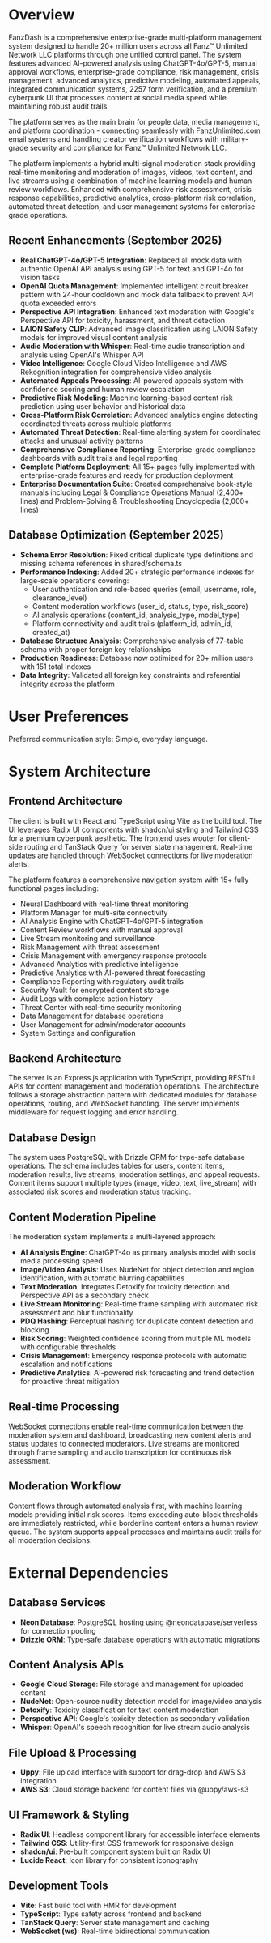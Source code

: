 # Overview

FanzDash is a comprehensive enterprise-grade multi-platform management system designed to handle 20+ million users across all Fanz™ Unlimited Network LLC platforms through one unified control panel. The system features advanced AI-powered analysis using ChatGPT-4o/GPT-5, manual approval workflows, enterprise-grade compliance, risk management, crisis management, advanced analytics, predictive modeling, automated appeals, integrated communication systems, 2257 form verification, and a premium cyberpunk UI that processes content at social media speed while maintaining robust audit trails.

The platform serves as the main brain for people data, media management, and platform coordination - connecting seamlessly with FanzUnlimited.com email systems and handling creator verification workflows with military-grade security and compliance for Fanz™ Unlimited Network LLC.

The platform implements a hybrid multi-signal moderation stack providing real-time monitoring and moderation of images, videos, text content, and live streams using a combination of machine learning models and human review workflows. Enhanced with comprehensive risk assessment, crisis response capabilities, predictive analytics, cross-platform risk correlation, automated threat detection, and user management systems for enterprise-grade operations.

## Recent Enhancements (September 2025)

- **Real ChatGPT-4o/GPT-5 Integration**: Replaced all mock data with authentic OpenAI API analysis using GPT-5 for text and GPT-4o for vision tasks
- **OpenAI Quota Management**: Implemented intelligent circuit breaker pattern with 24-hour cooldown and mock data fallback to prevent API quota exceeded errors
- **Perspective API Integration**: Enhanced text moderation with Google's Perspective API for toxicity, harassment, and threat detection
- **LAION Safety CLIP**: Advanced image classification using LAION Safety models for improved visual content analysis
- **Audio Moderation with Whisper**: Real-time audio transcription and analysis using OpenAI's Whisper API
- **Video Intelligence**: Google Cloud Video Intelligence and AWS Rekognition integration for comprehensive video analysis
- **Automated Appeals Processing**: AI-powered appeals system with confidence scoring and human review escalation
- **Predictive Risk Modeling**: Machine learning-based content risk prediction using user behavior and historical data
- **Cross-Platform Risk Correlation**: Advanced analytics engine detecting coordinated threats across multiple platforms
- **Automated Threat Detection**: Real-time alerting system for coordinated attacks and unusual activity patterns
- **Comprehensive Compliance Reporting**: Enterprise-grade compliance dashboards with audit trails and legal reporting
- **Complete Platform Deployment**: All 15+ pages fully implemented with enterprise-grade features and ready for production deployment
- **Enterprise Documentation Suite**: Created comprehensive book-style manuals including Legal & Compliance Operations Manual (2,400+ lines) and Problem-Solving & Troubleshooting Encyclopedia (2,000+ lines)

## Database Optimization (September 2025)

- **Schema Error Resolution**: Fixed critical duplicate type definitions and missing schema references in shared/schema.ts
- **Performance Indexing**: Added 20+ strategic performance indexes for large-scale operations covering:
  - User authentication and role-based queries (email, username, role, clearance_level)
  - Content moderation workflows (user_id, status, type, risk_score)
  - AI analysis operations (content_id, analysis_type, model_type)
  - Platform connectivity and audit trails (platform_id, admin_id, created_at)
- **Database Structure Analysis**: Comprehensive analysis of 77-table schema with proper foreign key relationships
- **Production Readiness**: Database now optimized for 20+ million users with 151 total indexes
- **Data Integrity**: Validated all foreign key constraints and referential integrity across the platform

# User Preferences

Preferred communication style: Simple, everyday language.

# System Architecture

## Frontend Architecture

The client is built with React and TypeScript using Vite as the build tool. The UI leverages Radix UI components with shadcn/ui styling and Tailwind CSS for a premium cyberpunk aesthetic. The frontend uses wouter for client-side routing and TanStack Query for server state management. Real-time updates are handled through WebSocket connections for live moderation alerts.

The platform features a comprehensive navigation system with 15+ fully functional pages including:

- Neural Dashboard with real-time threat monitoring
- Platform Manager for multi-site connectivity
- AI Analysis Engine with ChatGPT-4o/GPT-5 integration
- Content Review workflows with manual approval
- Live Stream monitoring and surveillance
- Risk Management with threat assessment
- Crisis Management with emergency response protocols
- Advanced Analytics with predictive intelligence
- Predictive Analytics with AI-powered threat forecasting
- Compliance Reporting with regulatory audit trails
- Security Vault for encrypted content storage
- Audit Logs with complete action history
- Threat Center with real-time security monitoring
- Data Management for database operations
- User Management for admin/moderator accounts
- System Settings and configuration

## Backend Architecture

The server is an Express.js application with TypeScript, providing RESTful APIs for content management and moderation operations. The architecture follows a storage abstraction pattern with dedicated modules for database operations, routing, and WebSocket handling. The server implements middleware for request logging and error handling.

## Database Design

The system uses PostgreSQL with Drizzle ORM for type-safe database operations. The schema includes tables for users, content items, moderation results, live streams, moderation settings, and appeal requests. Content items support multiple types (image, video, text, live_stream) with associated risk scores and moderation status tracking.

## Content Moderation Pipeline

The moderation system implements a multi-layered approach:

- **AI Analysis Engine**: ChatGPT-4o as primary analysis model with social media processing speed
- **Image/Video Analysis**: Uses NudeNet for object detection and region identification, with automatic blurring capabilities
- **Text Moderation**: Integrates Detoxify for toxicity detection and Perspective API as a secondary check
- **Live Stream Monitoring**: Real-time frame sampling with automated risk assessment and blur functionality
- **PDQ Hashing**: Perceptual hashing for duplicate content detection and blocking
- **Risk Scoring**: Weighted confidence scoring from multiple ML models with configurable thresholds
- **Crisis Management**: Emergency response protocols with automatic escalation and notifications
- **Predictive Analytics**: AI-powered risk forecasting and trend detection for proactive threat mitigation

## Real-time Processing

WebSocket connections enable real-time communication between the moderation system and dashboard, broadcasting new content alerts and status updates to connected moderators. Live streams are monitored through frame sampling and audio transcription for continuous risk assessment.

## Moderation Workflow

Content flows through automated analysis first, with machine learning models providing initial risk scores. Items exceeding auto-block thresholds are immediately restricted, while borderline content enters a human review queue. The system supports appeal processes and maintains audit trails for all moderation decisions.

# External Dependencies

## Database Services

- **Neon Database**: PostgreSQL hosting using @neondatabase/serverless for connection pooling
- **Drizzle ORM**: Type-safe database operations with automatic migrations

## Content Analysis APIs

- **Google Cloud Storage**: File storage and management for uploaded content
- **NudeNet**: Open-source nudity detection model for image/video analysis
- **Detoxify**: Toxicity classification for text content moderation
- **Perspective API**: Google's toxicity detection as secondary validation
- **Whisper**: OpenAI's speech recognition for live stream audio analysis

## File Upload & Processing

- **Uppy**: File upload interface with support for drag-drop and AWS S3 integration
- **AWS S3**: Cloud storage backend for content files via @uppy/aws-s3

## UI Framework & Styling

- **Radix UI**: Headless component library for accessible interface elements
- **Tailwind CSS**: Utility-first CSS framework for responsive design
- **shadcn/ui**: Pre-built component system built on Radix UI
- **Lucide React**: Icon library for consistent iconography

## Development Tools

- **Vite**: Fast build tool with HMR for development
- **TypeScript**: Type safety across frontend and backend
- **TanStack Query**: Server state management and caching
- **WebSocket (ws)**: Real-time bidirectional communication
